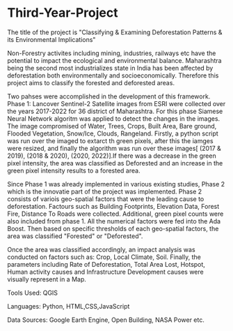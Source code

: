 # Third-Year-Project
The title of the project is "Classifying &amp; Examining Deforestation Patterns &amp; its Environmental Implications"

Non-Forestry activites including mining, industries, railways etc have the potential to impact the ecological and environmental balance.
Maharashtra being the second most industrializes state in India has been affected by deforestation both environmentally and socioeconomically. 
Therefore this project aims to classify the forested and deforested areas. 

Two pahses were accomplished in the development of this framework.
Phase 1: Lancover Sentinel-2 Satellite images from ESRI were collected over the years 2017-2022 for 36 district of Maharashtra. For this phase Siamese Neural Network algoritm was applied to detect the changes in the images. The image compromised of Water, Trees, Crops, Built Area, Bare ground, Flooded Vegetation, Snow/Ice, Clouds, Rangeland. Firstly, a python script was run over the imaged to extarct th green pixels, after this the iamges were resized, and finally the algorithm was run over these images[ (2017 & 2019), (2018 & 2020), (2020, 2022)].If there was a decrease in the green pixel intensity, the area was classified as Deforested and an increase in the green pixel intensity results to a forested area.

Since Phase 1 was already implemented in various existing studies, Phase 2 which is the innovatie part of the project was implemented.
Phase 2 consists of variois geo-spatial factors that were the leading cause to deforestation. Factours such as Building Footprints, Elevation Data, Forest Fire, Distance To Roads were collected.
Additional, green pixel counts were also included from phase 1. All the numerical factors were fed into the Ada Boost. Then based on specific thresholds of each geo-spatial factors, the area was classified "Forested" or "Deforested".

Once the area was classified accordingly, an impact analysis was conducted on factors such as: Crop, Local Climate, Soil. Finally, the parameters including Rate of Deforestation, Total Area Lost, Hotspot, Human activity causes and Infrastructure Development causes were visually represent in a Map.

 Tools Used: QGIS
 
 Languages: Python, HTML,CSS,JavaScript
 
 Data Sources: Google Earth Engine, Open Building, NASA Power etc.
 
 
